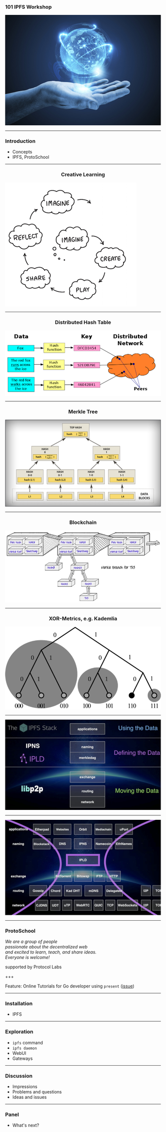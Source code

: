 ### 101 IPFS Workshop

![global_systems_at_hand](assets/image/global_systems_at_hand.jpg)

---

### Introduction

- Concepts
- IPFS, ProtoSchool

---

<h3 align="center"> Creative Learning </h3>

![creative learning](assets/image/learningCreativeLearning.png)

---

<h3 align="center"> Distributed Hash Table </h3>

![dht](assets/image/dht.png)

---

<h3 align="center"> Merkle Tree </h3>


![merkle tree](assets/image/merkle-tree.png)

---

<h3 align="center"> Blockchain </h3>


![blockchain](assets/image/blockchain.jpeg)

---

<h3 align="center"> XOR-Metrics, e.g. Kademlia </h3>

![kademlia](assets/image/kademlia.png)

---

![ipfs stack](assets/image/ipfs-stack.jpg)

---

![ipfs thin waist](assets/image/ipfs-thin-waist.jpg)

---

### ProtoSchool

_We are a group of people <br>passionate about the decentralized web <br>and excited to learn, teach, and share ideas. 
<br>Everyone is welcome!_

supported by Protocol Labs

+++

Feature: Online Tutorials for Go developer using ```present``` ([issue](https://github.com/ProtoSchool/protoschool.github.io/issues/172))

---

### Installation

- IPFS

---

### Exploration

- ```ipfs``` command
- ```ipfs daemon```
- WebUI
- Gateways

---

### Discussion

- Impressions
- Problems and questions
- Ideas and issues

---

### Panel

- What's next?
